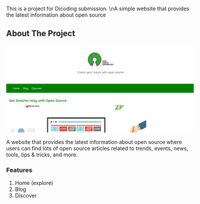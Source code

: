This is a project for Dicoding submission.
\nA simple website that provides the latest information about open source

## About The Project
![Sneak Peak](https://github.com/dinanoviana/osi/blob/master/assets/image/Screenshot.PNG)

A website that provides the latest information about open source where users can find lots of open source articles related to trends, events, news, tools, tips & tricks, and more.

### Features
1. Home (explore)
2. Blog
3. Discover

